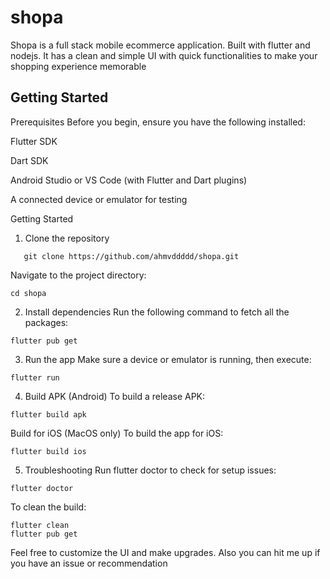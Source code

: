 # shopa

Shopa is a full stack mobile ecommerce application. Built with flutter and nodejs. It has a clean and simple UI with quick functionalities to make your shopping experience memorable

## Getting Started

Prerequisites
Before you begin, ensure you have the following installed:

Flutter SDK

Dart SDK

Android Studio or VS Code (with Flutter and Dart plugins)

A connected device or emulator for testing

Getting Started
1. Clone the repository
```
   git clone https://github.com/ahmvddddd/shopa.git
```
Navigate to the project directory:
```
cd shopa
```

2. Install dependencies
Run the following command to fetch all the packages:
```
flutter pub get
```

3. Run the app
Make sure a device or emulator is running, then execute:
```
flutter run
```

4. Build APK (Android)
To build a release APK:
```
flutter build apk
```
Build for iOS (MacOS only)
To build the app for iOS:
```
flutter build ios
```

5. Troubleshooting
Run flutter doctor to check for setup issues:
```
flutter doctor

```
To clean the build:
```
flutter clean
flutter pub get
```

Feel free to customize the UI and make upgrades. Also you can hit me up if you have an issue or recommendation

